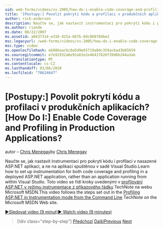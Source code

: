 ```yaml
---
uid: web-forms/videos/vs-2005/how-do-i-enable-code-coverage-and-profiling-in-production-applications
title: '[Postupy:] Povolit pokrytí kódu a profilaci v produkčních aplikacích? | Dokumenty Microsoft'
author: rick-anderson
description: Naučte se, jak nastavit instrumentaci pro pokrytí kódu i profilaci v nasazené ASP.NET aplikaci, a ne na aplikaci spuštěnou v rámci VI...
ms.author: riande
ms.date: 08/22/2007
ms.assetid: a0437314-e310-425a-b67b-0dc06878dbe2
msc.legacyurl: /web-forms/videos/vs-2005/how-do-i-enable-code-coverage-and-profiling-in-production-applications
msc.type: video
ms.openlocfilehash: eb886aac6c0a5d9e65719a0dc359acbad3b85659
ms.sourcegitcommit: e7e91932a6e91a63e2e46417626f39d6b244a3ab
ms.translationtype: MT
ms.contentlocale: cs-CZ
ms.lasthandoff: 03/06/2020
ms.locfileid: "78624647"
---
```

# <a name="how-do-i-enable-code-coverage-and-profiling-in-production-applications"></a><span data-ttu-id="ff729-104">[Postupy:] Povolit pokrytí kódu a profilaci v produkčních aplikacích?</span><span class="sxs-lookup"><span data-stu-id="ff729-104">[How Do I:] Enable Code Coverage and Profiling in Production Applications?</span></span>

<span data-ttu-id="ff729-105">autor – [Chris Menegay](https://twitter.com/CMenegay)</span><span class="sxs-lookup"><span data-stu-id="ff729-105">by [Chris Menegay](https://twitter.com/CMenegay)</span></span>

<span data-ttu-id="ff729-106">Naučte se, jak nastavit instrumentaci pro pokrytí kódu i profilaci v nasazené ASP.NET aplikaci, a ne na aplikaci spuštěnou v sadě Visual Studio.</span><span class="sxs-lookup"><span data-stu-id="ff729-106">Learn how to set up instrumentation for both code coverage and profiling in a deployed ASP.NET application, rather than an application running from within Visual Studio.</span></span> <span data-ttu-id="ff729-107">Toto video se řídí kroky uvedenými v [profilování ASP.NET v režimu instrumentace z příkazového řádku](https://msdn.microsoft.com/teamsystem/aa718860.aspx) TechNote na webu Microsoft MSDN.</span><span class="sxs-lookup"><span data-stu-id="ff729-107">This video follows the steps set out in the [Profiling ASP.NET in Instrumentation mode from the Command Line](https://msdn.microsoft.com/teamsystem/aa718860.aspx) TechNote on the Microsoft MSDN Web site.</span></span>

[<span data-ttu-id="ff729-108">&#9654;Sledovat video (9 minut)</span><span class="sxs-lookup"><span data-stu-id="ff729-108">&#9654; Watch video (9 minutes)</span></span>](https://channel9.msdn.com/Blogs/ASP-NET-Site-Videos/how-do-i-enable-code-coverage-and-profiling-in-production-applications)

> [!div class="step-by-step"]
> <span data-ttu-id="ff729-109">[Předchozí](how-do-i-run-unit-tests-against-a-deployed-database.md)
> [Další](web-deployment-projects.md)</span><span class="sxs-lookup"><span data-stu-id="ff729-109">[Previous](how-do-i-run-unit-tests-against-a-deployed-database.md)
[Next](web-deployment-projects.md)</span></span>
